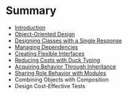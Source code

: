 # Summary

* [Introduction](README.md)
* [Object-Oriented Design](chapter1.md)
* [Designing Classes with a Single Response](designing_classes_with_a_single_response.md)
* [Managing Dependencies](managing_dependencies.md)
* [Creating Flexible Interfaces](creating_flexible_interfaces.md)
* [Reducing Costs with Duck Typing](reducing_costs_with_duck_typing.md)
* [Acquiring Behavior Through Inheritance](acquiring_behavior_through_inheritance.md)
* [Sharing Role Behavior with Modules](sharing_role_behavior_with_modules.md)
* Combining Objects with Composition
* Design Cost-Effective Tests

